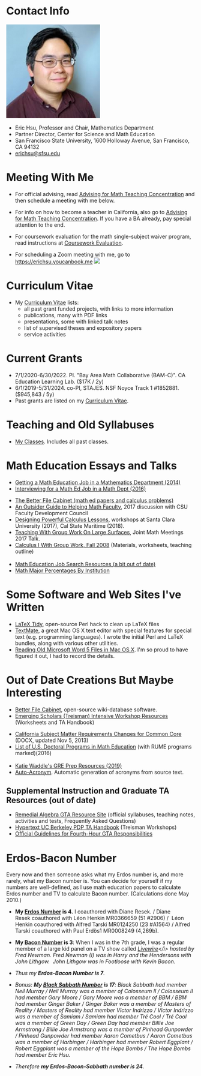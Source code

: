 # Contact Info

 ![Eric's head](files/hsu.jpg "Eric's head") 

* Eric Hsu, Professor and Chair, Mathematics Department
* Partner Director, Center for Science and Math Education  
* San Francisco State University, 1600 Holloway Avenue, San Francisco, CA 94132  
* erichsu@sfsu.edu  

# Meeting With Me
* For official advising, read [Advising for Math Teaching Concentration](AdvisingTeaching.md) and then schedule a meeting with me below.
* For info on how to become a teacher in California, also go to [Advising for Math Teaching Concentration](AdvisingTeaching.md). If you have a BA already, pay special attention to the end.
* For coursework evaluation for the math single-subject waiver program, read instructions at [Coursework Evaluation](CourseworkEvaluation.md).
 
* For scheduling a Zoom meeting with me, go to https://erichsu.youcanbook.me
<a href="https://erichsu.youcanbook.me/" data-ycbm-modal="true"><img src="https://youcanbook.me/resources/pics/ycbm-button.png" style="border-style:none;"/></a>

# Curriculum Vitae
* My [Curriculum Vitae](CV.md) lists:
  * all past grant funded projects, with links to more information
  * publications, many with PDF links
  * presentations, some with linked talk notes
  * list of supervised theses and expository papers 
  * service activities

# Current Grants
* 7/1/2020-6/30/2022. PI. "Bay Area Math Collaborative (BAM-C)". CA Education Learning Lab. ($17K / 2y)
* 6/1/2019-5/31/2024. co-PI, STAJES. NSF Noyce Track 1 #1852881. ($945,843 / 5y)
* Past grants are listed on my [Curriculum Vitae](CV.md).


# Teaching and Old Syllabuses
* [My Classes](MyClasses.md). Includes all past classes. 


# Math Education Essays and Talks

* [Getting a Math Education Job in a Mathematics Department (2014)](archive/hsu.pl@Getting_a_Math_Education_Job_in_a_Mathematics_Department.html)
* [Interviewing for a Math Ed Job in a Math Dept (2016)](archive/hsu.pl@Interviewing_for_a_Math_Ed_Job_in_a_Math_Dept.html)

<ul>
    <li><a class="url http outside" href="http://betterfilecabinet.com">The Better File Cabinet (math ed papers and
            calculus problems)</a></li>
    <li><a class="local" href="archive/hsu.pl@An_Outsider_Guide_to_Helping_Math_Faculty.html">An Outsider Guide to Helping Math
            Faculty</a>, 2017 discussion with CSU Faculty Development Council&nbsp;</li>
    <li><a class="local" href="archive/hsu.pl@Designing_Powerful_Calculus_Lessons.html">Designing Powerful Calculus Lessons</a>,
        workshops at Santa Clara University (2017), Cal State Maritime (2018).</li>
    <li><a href="archive/hsu.pl@Teaching_With_Group_Work_On_Large_Surfaces.html" class="local">Teaching With Group Work On Large
            Surfaces</a>, Joint Math Meetings 2017 Talk.&nbsp;</li>
    <li><a class="local" href="archive/hsu.pl@Calculus_I_With_Group_Work,_Fall_2008.html">Calculus I With Group Work, Fall
            2008</a> (Materials, worksheets, teaching outline)<br />&nbsp;</li>
    <li><a class="local" href="archive/hsu.pl@Math_Education_Job_Search_Resources.html">Math Education Job Search Resources (a bit out of date)</a>
    </li>
    <li><a href="archive/hsu.pl@Math_Major_Percentages_By_Institution.html" class="local">Math Major Percentages By
            Institution</a></li>

  
</ul>

# Some Software and Web Sites I&#39;ve Written
<ul>
    <li><a href="archive/hsu.pl@LaTeX_Tidy.html" class="local">LaTeX Tidy</a>, open-source Perl hack to clean up LaTeX files
    </li>
    <li><a class="url http outside" href="http://macromates.com">TextMate</a>, a great Mac OS X text editor with special
        features for special text (e.g. programming languages). I wrote the initial Perl and LaTeX bundles, along with
        various other utilities.</li>
    <li><a class="local" href="archive/hsu.pl@Reading_Old_Microsoft_Word_5_Files_in_Mac_OS_X.html">Reading Old Microsoft Word 5
            Files in Mac OS X</a>. I&#39;m so proud to have figured it out, I had to record the details.&nbsp;</li>
</ul>

# Out of Date Creations But Maybe Interesting

* [Better File Cabinet](http://bfc.sfsu.edu/cgi-bin/bfc.pl), open-source wiki-database software.
* <a class="url http outside" href="archive/prob.pl@Treisman_Workshop_Resources.html">Emerging Scholars (Treisman) Intensive Workshop
            Resources</a> (Worksheets and TA Handbook)
<ul>
<li><a href="archive/../Subject_Matter_Requirement_Changes_for_CCSS.docx">California&nbsp;Subject&nbsp;Matter&nbsp;Requirements&nbsp;Changes&nbsp;for&nbsp;Common
            Core</a> (DOCX, updated Nov 5, 2013)</li>
<li><a href="https://docs.google.com/spreadsheet/ccc?key=0AnuJN_BYETiadEhULXBGUEdlNThiX3YyVFFrTVJQREE#gid=0"
            class="url http outside">List of U.S. Doctoral Programs in Math Education</a> (with RUME programs
        marked)(2016)<br />&nbsp;</li>
<li><a href="https://sites.google.com/view/katie-waddle/resources/math-gre-resources">Katie Waddle&#39;s GRE Prep
            Resources (2019)</a></li>
<li><a class="local" href="archive/hsu.pl@Auto-Acronym.html">Auto-Acronym</a>. Automatic generation of acronyms from source
        text.</li>
</ul>

## Supplemental Instruction and Graduate TA Resources (out of date)

<ul>
    <li><a class="url http outside" href="archive/gta.pl.html">Remedial Algebra GTA Resource Site</a> (official syllabuses,
        teaching notes, activities and tests, Frequently Asked Questions)</li>
    <li><a class="url http outside" href="archive/prob.pl@Hypertext_UC_Berkeley_PDP_TA_Handbook.html">Hypertext UC Berkeley PDP
            TA Handbook</a> (Treisman Workshops)</li>
    <li><a class="url http outside" href="http://math.sfsu.edu/hsu/taguidelines.html">Official Guidelines for
            Fourth-Hour GTA Responsibilities</a></li>
</ul>

# Erdos-Bacon Number

Every now and then someone asks what my Erdos number is, and more rarely, what my Bacon number is. You can decide for
    yourself if my numbers are well-defined, as I use math education papers to calculate Erdos number and TV to
    calculate Bacon number. (Calculations done May 2010.)
    
* **My [Erdos Number](https://en.wikipedia.org/wiki/Erdős_number) is 4.** I coauthored with Diane
    Resek. /&nbsp;Diane Resek&nbsp;coauthored with&nbsp;L&eacute;on Henkin&nbsp;MR0366659 (51 #2906) / &nbsp;L&eacute;on
    Henkin&nbsp;coauthored with&nbsp;Alfred Tarski MR0124250 (23 #A1564) / Alfred Tarski&nbsp;coauthored with&nbsp;Paul
    Erd&ouml;s1&nbsp;MR0008249 (4,269b).

* **My [Bacon Number](https://en.wikipedia.org/wiki/Six_Degrees_of_Kevin_Bacon#Bacon_numbers) is 3**:
    When I was in the 7th grade,&nbsp;I was a regular member of a large kid panel on a TV show called <i>[Livewire](https://en.wikipedia.org/wiki/Livewire_(talk_show))</i>
    hosted by Fred Newman.&nbsp;Fred Newman (I) was in <i>Harry and the Hendersons</i>  with John Lithgow.&nbsp; John Lithgow
    was in <i>Footloose</i> with Kevin Bacon.
    
* Thus my **Erdos-Bacon Number is 7**.

* *Bonus*: **My [Black Sabbath Number](http://static.echonest.com/SixDegreesOfBlackSabbath/index.html") is
            17**:
Black Sabbath had member Neil Murray / Neil Murray was a member of Colosseum II / Colosseum II
        had member Gary Moore / Gary Moore was a member of BBM / BBM had member Ginger Baker / Ginger Baker was a member
        of Masters of Reality / Masters of Reality had member Victor Indrizzo / Victor Indrizzo was a member of Samiam /
        Samiam had member Tr&eacute; Cool / Tr&eacute; Cool was a member of Green Day / Green Day had member Billie Joe
        Armstrong / Billie Joe Armstrong was a member of Pinhead Gunpowder / Pinhead Gunpowder had member Aaron Cometbus
        / Aaron Cometbus was a member of Harbinger / Harbinger had member Robert Eggplant / Robert Eggplant was a member
        of the Hope Bombs / The Hope Bombs had member Eric Hsu.</p>

* Therefore **my Erdos-Bacon-Sabbath number is 24**.
